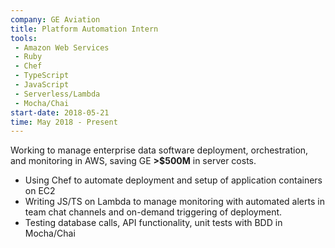 ```yaml
---
company: GE Aviation
title: Platform Automation Intern
tools:
 - Amazon Web Services
 - Ruby
 - Chef
 - TypeScript
 - JavaScript
 - Serverless/Lambda
 - Mocha/Chai
start-date: 2018-05-21
time: May 2018 - Present
---
```


Working to manage enterprise data software deployment, orchestration, and monitoring in AWS, saving GE **>$500M** in server costs.

- Using Chef to automate deployment and setup of application containers on EC2
- Writing JS/TS on Lambda to manage monitoring with automated alerts in team chat channels and on-demand triggering of deployment.
- Testing database calls, API functionality, unit tests with BDD in Mocha/Chai